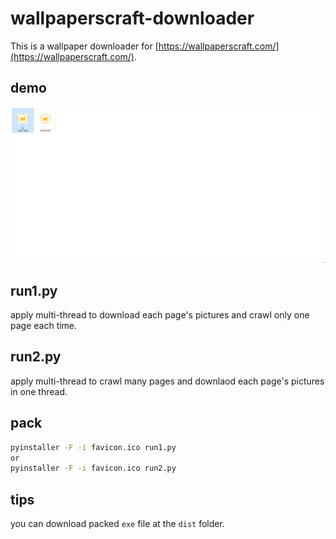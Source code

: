 # wallpaperscraft-downloader
This is a wallpaper downloader for [https://wallpaperscraft.com/](https://wallpaperscraft.com/).
## demo
![demo](demo.gif)
## run1.py
apply multi-thread to download each page's pictures and crawl only one page each time.
## run2.py
apply multi-thread to crawl many pages and downlaod each page's pictures in one thread.
## pack
```bash
pyinstaller -F -i favicon.ico run1.py
or
pyinstaller -F -i favicon.ico run2.py
```
## tips
you can download packed `exe` file  at the `dist` folder.